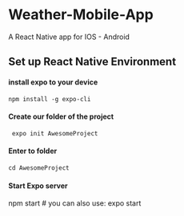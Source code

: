 # Weather-Mobile-App
A React Native app for IOS - Android

<h2> Set up React Native Environment </h2>

<h4> install expo to your device </h4>
<code>npm install -g expo-cli</code>


<h4> Create our folder of the project </h4>
<code> expo init AwesomeProject</code>
<h4> Enter to folder </h4>
<code>cd AwesomeProject </code>
<h4> Start Expo server </h4>
</code>npm start # you can also use: expo start</code>
